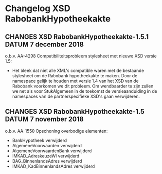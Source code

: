 # Changelog XSD RabobankHypotheekakte

## CHANGES XSD RabobankHypotheekakte-1.5.1 DATUM 7 december 2018

o.b.v. AA-4298 Compatibiliteitsprobleem stylesheet met nieuwe XSD versie 1.5:
- Het bleek dat niet alle XML's compatible waren met de bestaande stylesheet om de Rabobank hypotheekakte te maken. Door de namespace gelijk te houden met versie 1.4 van het XSD van de Rabobank voorkomen we dit probleem. Om wendbaarder te zijn zullen we net als voor StukAlgemeen in de toekomst de versieaanduiding in de namespaces van de partnerspecifieke XSD's gaan verwijderen.

## CHANGES XSD RabobankHypotheekakte-1.5 DATUM 7 november 2018

o.b.v. AA-1550 Opschoning overbodige elementen:
- BankHypotheek verwijderd
- AlgemeneVoorwaarden verwijderd
- AlgemeneVoorwaardenBank verwijderd
- IMKAD_AdreskeuzeWI  verwijderd
- BAG_BinnenlandsAdres  verwijderd
- IMKAD_KadBinnenlandsAdres verwijderd

